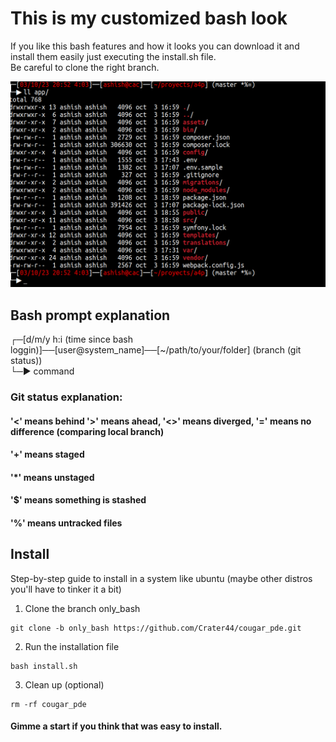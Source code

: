 # This is my customized bash look
If you like this bash features and how it looks you can download it and install them easily just executing the install.sh file. \
Be careful to clone the right branch.

![Bash ls look](assets/bash_ls.png "ls look")

## Bash prompt explanation

┌─[d/m/y h:i (time since bash loggin)]──[user@system_name]──[~/path/to/your/folder] (branch (git status)) \
└─▶ command

### Git status explanation:
#### '<' means behind '>' means ahead, '<>' means diverged, '=' means no difference (comparing local branch)
#### '+' means staged
#### '*' means unstaged
#### '$' means something is stashed
#### '%' means untracked files


## Install
Step-by-step guide to install in a system like ubuntu (maybe other distros you'll have to tinker it a bit)

1. Clone the branch only_bash
```
git clone -b only_bash https://github.com/Crater44/cougar_pde.git
```
2. Run the installation file
```
bash install.sh
```
3. Clean up (optional)
```
rm -rf cougar_pde
```
#### Gimme a start if you think that was easy to install.

